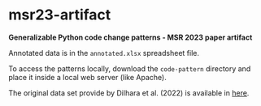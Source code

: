 # msr23-artifact

**Generalizable Python code change patterns - MSR 2023 paper artifact**

Annotated data is in the `annotated.xlsx` spreadsheet file. 

To access the patterns locally, download the `code-pattern` directory and place it inside a local web server (like Apache).

The original data set provide by Dilhara et al. (2022) is available in [here](https://mlcodepatterns.github.io/summary_icse/pattern_summary_final_v1.html).


